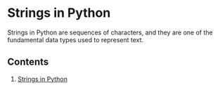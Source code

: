 # Strings in Python

Strings in Python are sequences of characters, and they are one of the fundamental data types used to represent text.

## Contents

1. [Strings in Python](01_Strings_in_Python/README.md)
